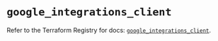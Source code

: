 # `google_integrations_client`

Refer to the Terraform Registry for docs: [`google_integrations_client`](https://registry.terraform.io/providers/hashicorp/google/6.32.0/docs/resources/integrations_client).
